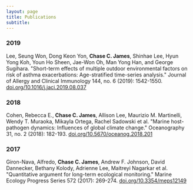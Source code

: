 ```yaml
---
layout: page
title: Publications
subtitle: 
---
```


### 2019
Lee, Seung Won, Dong Keon Yon, **Chase C. James**, Shinhae Lee, Hyun Yong Koh, Youn Ho Sheen, Jae-Won Oh, Man Yong Han, and George Sugihara. "Short-term effects of multiple outdoor environmental factors on risk of asthma exacerbations: Age-stratified time-series analysis." Journal of Allergy and Clinical Immunology 144, no. 6 (2019): 1542-1550. [doi.org/10.1016/j.jaci.2019.08.037](https://doi.org/10.1016/j.jaci.2019.08.037)

### 2018
Cohen, Rebecca E., **Chase C. James**, Allison Lee, Maurizio M. Martinelli, Wendy T. Muraoka, Mikayla Ortega, Rachel Sadowski et al. "Marine host-pathogen dynamics: Influences of global climate change." Oceanography 31, no. 2 (2018): 182-193. [doi.org/10.5670/oceanog.2018.201](https://doi.org/10.5670/oceanog.2018.201)

### 2017
Giron-Nava, Alfredo, **Chase C. James**, Andrew F. Johnson, David Dannecker, Bethany Kolody, Adrienne Lee, Maitreyi Nagarkar et al. "Quantitative argument for long-term ecological monitoring." Marine Ecology Progress Series 572 (2017): 269-274. [doi.org/10.3354/meps12149](https://doi.org/10.3354/meps12149)


